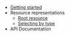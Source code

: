 * [Getting started](README.md)
* Resource representations
  * [Root resource](representations/root.md)
  * [Selecting by type](representations/by-type.md)
* API Documentation
